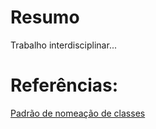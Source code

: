 # Resumo

Trabalho interdisciplinar...

# Referências: 

[Padrão de nomeação de classes](https://getbem.com/naming/)